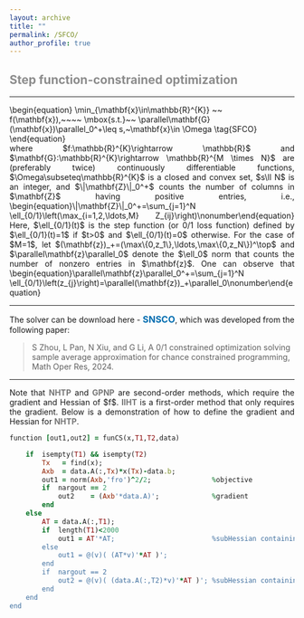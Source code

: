```yaml
---
layout: archive
title: ""   
permalink: /SFCO/
author_profile: true
---
```


<style>
a:link {
  text-decoration: none;
}

a:visited {
  text-decoration: none;
}

a:hover {
  text-decoration: underline;
}

a:active {
  text-decoration: underline;
}
</style>

 

##  <span style="color:#8C8C8C"> Step function-constrained optimization</span> 
---

<p style="line-height: 1;"></p>
\begin{equation}
\min_{\mathbf{x}\in\mathbb{R}^{K}} ~~  f(\mathbf{x}),~~~~ \mbox{s.t.}~~ \parallel\mathbf{G}(\mathbf{x})\parallel_0^+\leq s,~\mathbf{x}\in \Omega  \tag{SFCO}
\end{equation}

<div style="text-align:justify;">
where  $f:\mathbb{R}^{K}\rightarrow \mathbb{R}$ and $\mathbf{G}:\mathbb{R}^{K}\rightarrow \mathbb{R}^{M \times N}$ are (preferably twice) continuously differentiable functions, $\Omega\subseteq\mathbb{R}^{K}$ is a closed
and convex set, $s\ll N$ is an integer, and $\|\mathbf{Z}\|_0^+$ counts the number of columns in  $\mathbf{Z}$ having positive entries, i.e., 
  \begin{equation}\|\mathbf{Z}\|_0^+=\sum_{j=1}^N \ell_{0/1}\left(\max_{i=1,2,\ldots,M} Z_{ij}\right)\nonumber\end{equation}
  Here, $\ell_{0/1}(t)$ is the step function (or 0/1 loss function) defined by $\ell_{0/1}(t)=1$ if $t>0$ and $\ell_{0/1}(t)=0$ otherwise. For the case of $M=1$, let $(\mathbf{z})_+=(\max\{0,z_1\},\ldots,\max\{0,z_N\})^\top$ and  $\parallel\mathbf{z}\parallel_0$ denote the $\ell_0$ norm that counts the number of nonzero entries in $\mathbf{z}$. One can observe that
  \begin{equation}\parallel\mathbf{z}\parallel_0^+=\sum_{j=1}^N \ell_{0/1}\left(z_{j}\right)=\parallel(\mathbf{z})_+\parallel_0\nonumber\end{equation}
</div>
 
<!-- ## <span style="color:#8C8C8C"> The solver and its demonstration </span> -->

---
<div style="text-align:justify;"> 
The solver can be download here - <a style="font-size: 16px; font-weight: bold;color:#006DB0" href="https://github.com/ShenglongZhou/SNSCO" target="_blank">SNSCO</a>,
which was developed from the following paper:
</div>

> <span style="font-size: 14px"> S Zhou, L Pan, N Xiu,  and G  Li, A 0/1 constrained optimization solving sample average approximation for chance constrained programming, Math Oper Res, 2024. </span>

<!--
- <a style="font-size: 14px;color:#000000" href="https://jmlr.org/papers/v22/19-026.html" target="_blank"> S Zhou, N Xiu and H  Qi, Global and quadratic convergence of Newton hard-thresholding pursuit, *J Mach Learn Res*, 22:1−45, 2021.</a>
- <a style="font-size: 14px;color:#000000" href="https://www.sciencedirect.com/science/article/pii/S1063520322000458" target="_blank"> S Zhou, Gradient projection newton pursuit for sparsity constrained optimization, *Appl Comput Harmon Anal*, 61:75-100, 2022.</a> 
- <a style="font-size: 14px;color:#000000" href="http://www.yokohamapublishers.jp/online2/oppjo/vol13/p325.html" target="_blank"> L Pan, S Zhou, N Xiu, and H Qi, A convergent iterative hard thresholding for nonnegative sparsity optimization, *Pac J Optim*, 13:325-353, 2017.</a> -->

---
<div style="text-align:justify;">  
Note that <b style="font-size:14px;color:#777777">NHTP</b> and <b style="font-size:14px;color:#777777">GPNP</b> are second-order methods, which require the gradient and Hessian of $f$. <b style="font-size:14px;color:#777777">IIHT</b> is a first-order method that only requires the gradient. Below is a demonstration of how to define the gradient and Hessian for <b style="font-size:14px;color:#777777">NHTP</b>.
</div>

<p style="line-height: 1;"></p>

```ruby
function [out1,out2] = funCS(x,T1,T2,data)

    if  isempty(T1) && isempty(T2) 
        Tx   = find(x); 
        Axb  = data.A(:,Tx)*x(Tx)-data.b;
        out1 = norm(Axb,'fro')^2/2;               %objective 
        if  nargout == 2
            out2    = (Axb'*data.A)';             %gradient
        end
    else        
        AT = data.A(:,T1); 
        if  length(T1)<2000
            out1 = AT'*AT;                        %subHessian containing T1 rows and T1 columns
        else
            out1 = @(v)( (AT*v)'*AT )';      
        end       
        if  nargout == 2
            out2 = @(v)( (data.A(:,T2)*v)'*AT )'; %subHessian containing T1 rows and T2 columns
        end       
    end     
end
```
